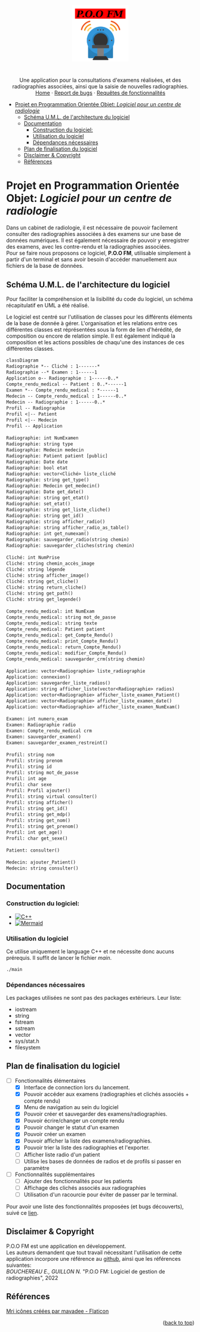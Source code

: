 <a name="readme-top"></a>
<!-- PROJECT SHIELDS -->
<!-- PROJECT TITLE -->
<br />
<div align="center">
  <a href="https://github.com/Annewynn/POO_project">
    <img src="images/POO_FM_alt.png" alt="Logo" width="150" height="150">
  </a>

  <h1 align="center"></h1>

  <p align="center">
    Une application pour la consultations d'examens réalisées, et des radiographies associées, ainsi que la saisie de nouvelles radiographies.
    <br />
    <a href="https://github.com/Annewynn/POO_project">Home</a>
    ·
    <a href="https://github.com/Annewynn/POO_project/issues">Report de bugs</a>
    ·
    <a href="https://github.com/Annewynn/POO_project/issues">Requêtes de fonctionnalités</a>
  </p>
</div>



<!-- TABLE OF CONTENTS -->
- [Projet en Programmation Orientée Objet: _Logiciel pour un centre de radiologie_](#projet-en-programmation-orientée-objet-logiciel-pour-un-centre-de-radiologie)
	- [Schéma U.M.L. de l'architecture du logiciel](#schéma-uml-de-larchitecture-du-logiciel)
	- [Documentation](#documentation)
		- [Construction du logiciel:](#construction-du-logiciel)
		- [Utilisation du logiciel](#utilisation-du-logiciel)
		- [Dépendances nécessaires](#dépendances-nécessaires)
	- [Plan de finalisation du logiciel](#plan-de-finalisation-du-logiciel)
	- [Disclaimer \& Copyright](#disclaimer--copyright)
	- [Références](#références)

# Projet en Programmation Orientée Objet: _Logiciel pour un centre de radiologie_
Dans un cabinet de radiologie, il est nécessaire de pouvoir facilement consulter des radiographies associées à des examens sur une base de données numériques. Il est également nécessaire de pouvoir y enregistrer des examens, avec les contre-rendu et la radiographies associées.  
Pour se faire nous proposons ce logiciel, **P.O.O FM**, utilisable simplement à partir d'un terminal et sans avoir besoin d'accéder manuellement aux fichiers de la base de données. 

## Schéma U.M.L. de l'architecture du logiciel
Pour faciliter la compréhension et la lisibilité du code du logiciel, un schéma récapitulatif en UML a été réalisé.  

Le logiciel est centré sur l'utilisation de classes pour les différents éléments de la base de donnée à gérer. L'organisation et les relations entre ces différentes classes est réprésentées sous la form de lien d'hérédité, de composition ou encore de relation simple. Il est également indiqué la composition et les actions possibles de chaqu'une des instances de ces différentes classes.

```mermaid
classDiagram
Radiographie *-- Cliché : 1-------*
Radiographie --* Examen : 1------1
Application o-- Radiographie : 1------0..*
Compte_rendu_medical -- Patient : 0..*------1
Examen *-- Compte_rendu_medical : *------1
Medecin -- Compte_rendu_medical : 1------0..*
Medecin -- Radiographie : 1------0..*
Profil -- Radiographie
Profil <|-- Patient
Profil <|-- Medecin
Profil -- Application

Radiographie: int NumExamen
Radiographie: string type
Radiographie: Medecin medecin
Radiographie: Patient patient [public]
Radiographie: Date date
Radiographie: bool etat
Radiographie: vector<Cliché> liste_cliché
Radiographie: string get_type()
Radiographie: Medecin get_medecin()
Radiographie: Date get_date()
Radiographie: string get_etat()
Radiographie: set_etat()
Radiographie: string get_liste_cliche()
Radiographie: string get_id()
Radiographie: string afficher_radio()
Radiographie: string afficher_radio_as_table()
Radiographie: int get_numexam()
Radiographie: sauvegarder_radio(string chemin)
Radiographie: sauvegarder_cliches(string chemin)

Cliché: int NumPrise
Cliché: string chemin_accès_image
Cliché: string légende
Cliché: string afficher_image()
Cliché: string get_cliche()
Cliché: string return_cliche()
Cliché: string get_path()
Cliché: string get_legende()

Compte_rendu_medical: int NumExam
Compte_rendu_medical: string mot_de_passe
Compte_rendu_medical: string texte
Compte_rendu_medical: Patient patient
Compte_rendu_medical: get_Compte_Rendu()
Compte_rendu_medical: print_Compte_Rendu()
Compte_rendu_medical: return_Compte_Rendu()
Compte_rendu_medical: modifier_Compte_Rendu()
Compte_rendu_medical: sauvegarder_crm(string chemin)

Application: vector<Radiographie> liste_radiographie
Application: connexion()
Application: sauvegarder_liste_radios()
Application: string afficher_liste(vector<Radiographie> radios)
Application: vector<Radiographie> afficher_liste_examen_Patient()
Application: vector<Radiographie> afficher_liste_examen_date()
Application: vector<Radiographie> afficher_liste_examen_NumExam()

Examen: int numero_exam
Examen: Radiographie radio
Examen: Compte_rendu_medical crm
Examen: sauvegarder_examen()
Examen: sauvegarder_examen_restreint()

Profil: string nom
Profil: string prenom
Profil: string id
Profil: string mot_de_passe
Profil: int age
Profil: char sexe
Profil: Profil ajouter()
Profil: string virtual consulter()
Profil: string afficher()
Profil: string get_id()
Profil: string get_mdp()
Profil: string get_nom()
Profil: string get_prenom()
Profil: int get_age()
Profil: char get_sexe()

Patient: consulter()

Medecin: ajouter_Patient()
Medecin: string consulter()
```

## Documentation
### Construction du logiciel:
* [![C++][C++-shield]][C++-url]
* [![Mermaid][mermaid-shield]][mermaid-url]

### Utilisation du logiciel
Ce utilise uniquement le language C++ et ne nécessite donc aucuns prérequis. Il suffit de lancer le fichier _main_.
```bash
./main
```

### Dépendances nécessaires
Les packages utilisées ne sont pas des packages extérieurs. Leur liste:
- iostream
- string
- fstream
- sstream
- vector
- sys/stat.h
- filesystem

## Plan de finalisation du logiciel
- [ ] Fonctionnalités élémentaires
  - [x] Interface de connection lors du lancement.
  - [x] Pouvoir accéder aux examens (radiographies et clichés associés + compte rendu)
  - [x] Menu de navigation au sein du logiciel
  - [x] Pouvoir créer et sauvegarder des examens/radiographies.
  - [x] Pouvoir écrire/changer un compte rendu
  - [x] Pouvoir changer le statut d'un examen  
  - [x] Pouvoir créer un examen
  - [x] Pouvoir afficher la liste des examens/radiographies.
  - [x] Pouvoir trier la liste des radiographies et l'exporter.
  - [ ]	Afficher liste radio d'un patient
  - [ ] Utilise les bases de données de radios et de profils si passer en paramètre
- [ ] Fonctionnalités supplémentaires
  - [ ] Ajouter des fonctionnalités pour les patients
  - [ ] Affichage des clichés associés aux radiographies
  - [ ] Utilisation d'un racourcie pour éviter de passer par le terminal.

Pour avoir une liste des fonctionnalités proposées (et bugs découverts), suivé ce [lien](https://github.com/Annewynn/POO_project/issues).

## Disclaimer & Copyright
P.O.O FM est une application en développement.  
Les auteurs demandent que tout travail nécessitant l'utilisation de cette application incorpore une référence au [github](https://github.com/Annewynn/POO_project), ainsi que les références suivantes:  
  _BOUCHEREAU E., GUILLON N._ "P.O.O FM: Logiciel de gestion de radiographies", 2022

## Références
<a href="https://www.flaticon.com/fr/icones-gratuites/mri" title="mri icônes">Mri icônes créées par mavadee - Flaticon</a>

<p align="right">(<a href="#readme-top">back to top</a>)</p>


<!-- MARKDOWN LINKS & IMAGES -->
<!-- https://www.markdownguide.org/basic-syntax/#reference-style-links -->

[C++-shield]: https://img.shields.io/badge/C++-Orient%C3%A9_objet-blue.svg?style=for-the-badge&logo=c%2B%2B
[C++-url]: https://cplusplus.com/
[mermaid-shield]: https://img.shields.io/badge/mermaid-UML-blue.svg?style=for-the-badge&logo=JavaScript
[mermaid-url]: https://mermaid-js.github.io/
